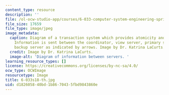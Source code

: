 ```yaml
---
content_type: resource
description: ''
file: /ol-ocw-studio-app/courses/6-033-computer-system-engineering-spring-2018/d182605840bd1b8670435fbd9843860e_6-033s18-th.jpg
file_size: 17659
file_type: image/jpeg
image_metadata:
  caption: Diagram of a transaction system which provides atomicity and isolation.
    Information is sent between the coordinator, view server, primary server, and
    backup server as indicated by arrows. Image by Dr. Katrina LaCurts.
  credit: Image by Dr. Katrina LaCurts.
  image-alt: 'Diagram of information between servers. '
learning_resource_types: []
license: https://creativecommons.org/licenses/by-nc-sa/4.0/
ocw_type: OCWImage
resourcetype: Image
title: 6-033s18-th.jpg
uid: d1826058-40bd-1b86-7043-5fbd9843860e
---
```

